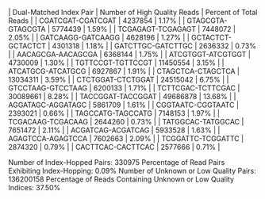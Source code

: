 | Dual-Matched Index Pair | Number of High Quality Reads | Percent of Total Reads |
| CGATCGAT-CGATCGAT   |   4237854 |   1.17% |
| GTAGCGTA-GTAGCGTA	|   5774439 |   1.59% |
| TCGAGAGT-TCGAGAGT	|   7448072 |	2.05% |
| GATCAAGG-GATCAAGG	|   4628196	|   1.27% |
| GCTACTCT-GCTACTCT	|   4301318	|   1.18% |
| GATCTTGC-GATCTTGC	|   2636332	|   0.73% |
| AACAGCGA-AACAGCGA	|   6368144	|   1.75% |
| ATCGTGGT-ATCGTGGT	|   4730009	|   1.30% |
| TGTTCCGT-TGTTCCGT	|   11450554    |   3.15% |
| ATCATGCG-ATCATGCG	|   6927867 |   1.91% |
| CTAGCTCA-CTAGCTCA	|   13034311    |   3.59% |
| CTCTGGAT-CTCTGGAT	|   24515042	|   6.75% |
| GTCCTAAG-GTCCTAAG	|   6200133 |   1.71% |
| TCTTCGAC-TCTTCGAC	|   30089661    |   8.28% |
| TACCGGAT-TACCGGAT	|   49686878	|   13.68% |
| AGGATAGC-AGGATAGC	|   5861709	|   1.61% |
| CGGTAATC-CGGTAATC	|   2393021	|   0.66% |
| TAGCCATG-TAGCCATG	|   7148153	|   1.97% |
| TCGACAAG-TCGACAAG	|   2644260	|   0.73% |
| TATGGCAC-TATGGCAC	|   7651472	|   2.11% |
| ACGATCAG-ACGATCAG	|   5933528	|   1.63% |
| AGAGTCCA-AGAGTCCA	|   7602663	|   2.09% |
| TCGGATTC-TCGGATTC	|   2874320	|   0.79% |
| CACTTCAC-CACTTCAC	|   2577666	|   0.71% |



Number of Index-Hopped Pairs: 330975
Percentage of Read Pairs Exhibiting Index-Hopping: 0.09%
Number of Unknown or Low Quality Pairs: 136200158
Percentage of Reads Containing Unknown or Low Quality Indices: 37.50%